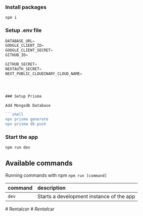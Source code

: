 ### Install packages

```shell
npm i
```

### Setup .env file

````js
DATABASE_URL=
GOOGLE_CLIENT_ID=
GOOGLE_CLIENT_SECRET=
GITHUB_ID=

GITHUB_SECRET=
NEXTAUTH_SECRET=
NEXT_PUBLIC_CLOUDINARY_CLOUD_NAME=




### Setup Prisma

Add Mongodb Database

```shell
npx prisma generate
npx prisma db push

````

### Start the app

```shell
npm run dev
```

## Available commands

Running commands with npm `npm run [command]`

| command | description                              |
| :------ | :--------------------------------------- |
| `dev`   | Starts a development instance of the app |
#   R e n t a l _ c a r  
 #   R e n t a l _ c a r  
 